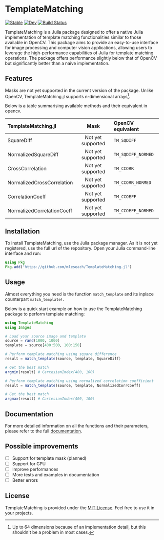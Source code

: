 # TemplateMatching

[![Stable](https://img.shields.io/badge/docs-stable-blue.svg)](https://mleseach.github.io/TemplateMatching.jl/stable/)
[![Dev](https://img.shields.io/badge/docs-dev-blue.svg)](https://mleseach.github.io/TemplateMatching.jl/dev/)
[![Build Status](https://github.com/mleseach/TemplateMatching.jl/actions/workflows/CI.yml/badge.svg?branch=master)](https://github.com/mleseach/TemplateMatching.jl/actions/workflows/CI.yml?query=branch%3Amaster)

TemplateMatching is a Julia package designed to offer a native Julia implementation of
template matching functionalities similar to those available in OpenCV. This package aims
to provide an easy-to-use interface for image processing and computer vision applications,
allowing users to leverage the high-performance capabilities of Julia for template matching
operations. The package offers performance slightly below that of OpenCV but significantly
better than a naive implementation.

## Features

Masks are not yet supported in the current version of the package.
Unlike OpenCV, TemplateMatching.jl supports n-dimensional arrays[^1].

Below is a table summarising available methods and their equivalent in opencv.

| TemplateMatching.jl             | Mask                | OpenCV equivalent      | 
|:--------------------------------|:-------------------:|:-----------------------|
| SquareDiff                      | Not yet supported   | `TM_SQDIFF`            |
| NormalizedSquareDiff            | Not yet supported   | `TM_SQDIFF_NORMED`     |
| CrossCorrelation                | Not yet supported   | `TM_CCORR`             |
| NormalizedCrossCorrelation      | Not yet supported   | `TM_CCORR_NORMED`      |
| CorrelationCoeff                | Not yet supported   | `TM_CCOEFF`            |
| NormalizedCorrelationCoeff      | Not yet supported   | `TM_CCOEFF_NORMED`     |

[^1]: Up to 64 dimensions because of an implementation detail, but this shouldn't be a
problem in most cases.

## Installation

To install TemplateMatching, use the Julia package manager.
As it is not yet registered, use the full url of the repository.
Open your Julia command-line interface and run:

```julia
using Pkg
Pkg.add("https://github.com/mleseach/TemplateMatching.jl")
```

## Usage

Almost everything you need is the function `match_template` and its inplace counterpart
`match_template!`.

Below is a quick start example on how to use the TemplateMatching package to perform
template matching:

```julia
using TemplateMatching
using Images

# Load your source image and template
source = rand(1000, 1000)
template = source[400:500, 100:150]

# Perform template matching using square difference
result = match_template(source, template, SquareDiff)

# Get the best match
argmin(result) # CartesianIndex(400, 100)

# Perform template matching using normalized correlation coefficient
result = match_template(source, template, NormalizedCorrCoeff)

# Get the best match
argmax(result) # CartesianIndex(400, 100)
```

## Documentation

For more detailed information on all the functions and their parameters, please refer to
the full [documentation](https://mleseach.github.io/TemplateMatching.jl/stable/).

## Possible improvements
- [ ] Support for template mask (planned)
- [ ] Support for GPU
- [ ] Improve performances
- [ ] More tests and examples in documentation
- [ ] Better errors

## License

TemplateMatching is provided under the [MIT License](LICENSE). Feel free to use it in your
projects.

